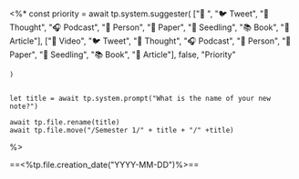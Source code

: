 
<%*
    const priority = await tp.system.suggester(
        ["🎥 ",
        "🐦 Tweet",
        "💭 Thought",
        "🎧 Podcast",
        "👤 Person",
        "📜 Paper",
        "🌱 Seedling",
        "📚 Book",
        "📰 Article"], 
        ["🎥 Video",
        "🐦 Tweet",
        "💭 Thought",
        "🎧 Podcast",
        "👤 Person",
        "📜 Paper",
        "🌱 Seedling",
        "📚 Book",
        "📰 Article"], 
        false,
        "Priority"

    )

    
    let title = await tp.system.prompt("What is the name of your new note?")
    
    await tp.file.rename(title)
    await tp.file.move("/Semester 1/" + title + "/" +title)

	
%>


==<%tp.file.creation_date("YYYY-MM-DD")%>==
